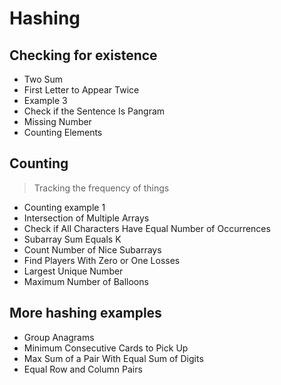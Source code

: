 # Hashing

## Checking for existence
- Two Sum
- First Letter to Appear Twice
- Example 3
- Check if the Sentence Is Pangram
- Missing Number
- Counting Elements

## Counting

> Tracking the frequency of things

- Counting example 1
- Intersection of Multiple Arrays
- Check if All Characters Have Equal Number of Occurrences
- Subarray Sum Equals K
- Count Number of Nice Subarrays
- Find Players With Zero or One Losses
- Largest Unique Number
- Maximum Number of Balloons

## More hashing examples

- Group Anagrams
- Minimum Consecutive Cards to Pick Up
- Max Sum of a Pair With Equal Sum of Digits
- Equal Row and Column Pairs
